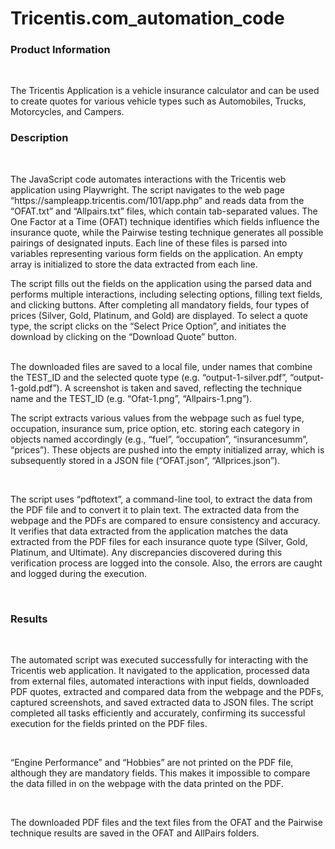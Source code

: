 # Tricentis.com_automation_code

<h3>Product Information</h3><br> <p> The Tricentis Application is a vehicle insurance calculator and can be used to create quotes for various vehicle types such as Automobiles, Trucks, Motorcycles, and Campers.</p>

<h3>Description</h3><br> <p>The JavaScript code automates interactions with the Tricentis web application using Playwright. The script navigates to the web page “https://sampleapp.tricentis.com/101/app.php” and reads data from the “OFAT.txt” and “Allpairs.txt” files, which contain tab-separated values. The One Factor at a Time (OFAT) technique identifies which fields influence the insurance quote, while the Pairwise testing technique generates all possible pairings of designated inputs. Each line of these files is parsed into variables representing various form fields on the application. An empty array is initialized to store the data extracted from each line.<br> 
  
<p>The script fills out the fields on the application using the parsed data and performs multiple interactions, including selecting options, filling text fields, and clicking buttons. After completing all mandatory fields, four types of prices (Silver, Gold, Platinum, and Gold) are displayed. To select a quote type, the script clicks on the “Select Price Option”, and initiates the download by clicking on the “Download Quote” button.</p><br>
The downloaded files are saved to a local file, under names that combine the TEST_ID and the selected quote type (e.g. “output-1-silver.pdf”, “output-1-gold.pdf”). A screenshot is taken and saved, reflecting the technique name and the TEST_ID (e.g. “Ofat-1.png”, “Allpairs-1.png”).<br>
</p>
<p>The script extracts various values from the webpage such as fuel type, occupation, insurance sum, price option, etc. storing each category in objects named accordingly (e.g., “fuel”, “occupation”, “insurancesumm”, “prices”). These objects are pushed into the empty initialized array, which is subsequently stored in a JSON file (“OFAT.json”, “Allprices.json”).</p><br>

<p>The script uses “pdftotext”, a command-line tool, to extract the data from the PDF file and to convert it to plain text. The extracted data from the webpage and the PDFs are compared to ensure consistency and accuracy. It verifies that data extracted from the application matches the data extracted from the PDF files for each insurance quote type (Silver, Gold, Platinum, and Ultimate). Any discrepancies discovered during this verification process are logged into the console. Also, the errors are caught and logged during the execution.</p><br>

<h3>Results</h3><br>
<p>The automated script was executed successfully for interacting with the Tricentis web application. It navigated to the application, processed data from external files, automated interactions with input fields, downloaded PDF quotes, extracted and compared data from the webpage and the PDFs, captured screenshots, and saved extracted data to JSON files. The script completed all tasks efficiently and accurately, confirming its successful execution for the fields printed on the PDF files.</p><br>

<p>“Engine Performance” and “Hobbies” are not printed on the PDF file, although they are mandatory fields. This makes it impossible to compare the data filled in on the webpage with the data printed on the PDF.</p><br>
<p>The downloaded PDF files and the text files from the OFAT and the Pairwise technique results are saved in the OFAT and AllPairs folders.</p>
